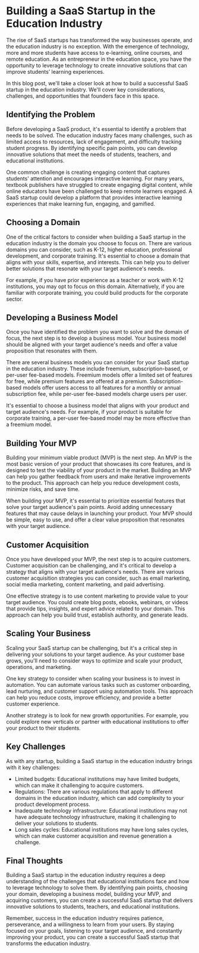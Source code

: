 # Building a SaaS Startup in the Education Industry

The rise of SaaS startups has transformed the way businesses operate, and the education industry is no exception. With the emergence of technology, more and more students have access to e-learning, online courses, and remote education. As an entrepreneur in the education space, you have the opportunity to leverage technology to create innovative solutions that can improve students’ learning experiences.

In this blog post, we'll take a closer look at how to build a successful SaaS startup in the education industry. We'll cover key considerations, challenges, and opportunities that founders face in this space.

## Identifying the Problem

Before developing a SaaS product, it's essential to identify a problem that needs to be solved. The education industry faces many challenges, such as limited access to resources, lack of engagement, and difficulty tracking student progress. By identifying specific pain points, you can develop innovative solutions that meet the needs of students, teachers, and educational institutions.

One common challenge is creating engaging content that captures students' attention and encourages interactive learning. For many years, textbook publishers have struggled to create engaging digital content, while online educators have been challenged to keep remote learners engaged. A SaaS startup could develop a platform that provides interactive learning experiences that make learning fun, engaging, and gamified.

## Choosing a Domain

One of the critical factors to consider when building a SaaS startup in the education industry is the domain you choose to focus on. There are various domains you can consider, such as K-12, higher education, professional development, and corporate training. It's essential to choose a domain that aligns with your skills, expertise, and interests. This can help you to deliver better solutions that resonate with your target audience's needs.

For example, if you have prior experience as a teacher or work with K-12 institutions, you may opt to focus on this domain. Alternatively, if you are familiar with corporate training, you could build products for the corporate sector.

## Developing a Business Model

Once you have identified the problem you want to solve and the domain of focus, the next step is to develop a business model. Your business model should be aligned with your target audience's needs and offer a value proposition that resonates with them.

There are several business models you can consider for your SaaS startup in the education industry. These include freemium, subscription-based, or per-user fee-based models. Freemium models offer a limited set of features for free, while premium features are offered at a premium. Subscription-based models offer users access to all features for a monthly or annual subscription fee, while per-user fee-based models charge users per user.

It's essential to choose a business model that aligns with your product and target audience's needs. For example, if your product is suitable for corporate training, a per-user fee-based model may be more effective than a freemium model.

## Building Your MVP

Building your minimum viable product (MVP) is the next step. An MVP is the most basic version of your product that showcases its core features, and is designed to test the viability of your product in the market. Building an MVP can help you gather feedback from users and make iterative improvements to the product. This approach can help you reduce development costs, minimize risks, and save time.

When building your MVP, it's essential to prioritize essential features that solve your target audience's pain points. Avoid adding unnecessary features that may cause delays in launching your product. Your MVP should be simple, easy to use, and offer a clear value proposition that resonates with your target audience.

## Customer Acquisition

Once you have developed your MVP, the next step is to acquire customers. Customer acquisition can be challenging, and it's critical to develop a strategy that aligns with your target audience's needs. There are various customer acquisition strategies you can consider, such as email marketing, social media marketing, content marketing, and paid advertising.

One effective strategy is to use content marketing to provide value to your target audience. You could create blog posts, ebooks, webinars, or videos that provide tips, insights, and expert advice related to your domain. This approach can help you build trust, establish authority, and generate leads.

## Scaling Your Business

Scaling your SaaS startup can be challenging, but it's a critical step in delivering your solutions to your target audience. As your customer base grows, you'll need to consider ways to optimize and scale your product, operations, and marketing.

One key strategy to consider when scaling your business is to invest in automation. You can automate various tasks such as customer onboarding, lead nurturing, and customer support using automation tools. This approach can help you reduce costs, improve efficiency, and provide a better customer experience.

Another strategy is to look for new growth opportunities. For example, you could explore new verticals or partner with educational institutions to offer your product to their students.

## Key Challenges

As with any startup, building a SaaS startup in the education industry brings with it key challenges:

- Limited budgets: Educational institutions may have limited budgets, which can make it challenging to acquire customers.
- Regulations: There are various regulations that apply to different domains in the education industry, which can add complexity to your product development process.
- Inadequate technology infrastructure: Educational institutions may not have adequate technology infrastructure, making it challenging to deliver your solutions to students.
- Long sales cycles: Educational institutions may have long sales cycles, which can make customer acquisition and revenue generation a challenge.

## Final Thoughts

Building a SaaS startup in the education industry requires a deep understanding of the challenges that educational institutions face and how to leverage technology to solve them. By identifying pain points, choosing your domain, developing a business model, building your MVP, and acquiring customers, you can create a successful SaaS startup that delivers innovative solutions to students, teachers, and educational institutions.

Remember, success in the education industry requires patience, perseverance, and a willingness to learn from your users. By staying focused on your goals, listening to your target audience, and constantly improving your product, you can create a successful SaaS startup that transforms the education industry.